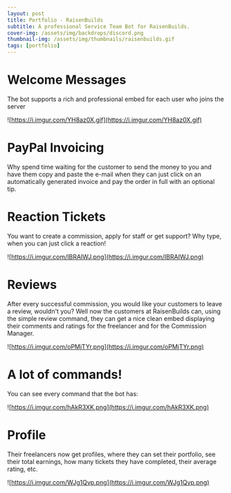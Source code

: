 ```yaml
---
layout: post
title: Portfolio - RaisenBuilds
subtitle: A professional Service Team Bot for RaisenBuilds.
cover-img: /assets/img/backdrops/discord.png
thumbnail-img: /assets/img/thumbnails/raisenbuilds.gif
tags: [portfolio]
---
```

# Welcome Messages
The bot supports a rich and professional embed for each user who joins the server

![https://i.imgur.com/YH8az0X.gif](https://i.imgur.com/YH8az0X.gif)

# PayPal Invoicing
Why spend time waiting for the customer to send the money to you and have them copy and paste the e-mail when they can just click on an automatically generated invoice and pay the order in full with an optional tip.

# Reaction Tickets
You want to create a commission, apply for staff or get support? Why type, when you can just click a reaction!

![https://i.imgur.com/IBRAIWJ.png](https://i.imgur.com/IBRAIWJ.png)

# Reviews
After every successful commission, you would like your customers to leave a review, wouldn't you? Well now the customers at RaisenBuilds can, using the simple review command, they can get a nice clean embed displaying their comments and ratings for the freelancer and for the Commission Manager.

![https://i.imgur.com/oPMjTYr.png](https://i.imgur.com/oPMjTYr.png)

# A lot of commands!
You can see every command that the bot has:

![https://i.imgur.com/hAkR3XK.png](https://i.imgur.com/hAkR3XK.png)

# Profile
Their freelancers now get profiles, where they can set their portfolio, see their total earnings, how many tickets they have completed, their average rating, etc.

![https://i.imgur.com/WJg1Qvp.png](https://i.imgur.com/WJg1Qvp.png)
